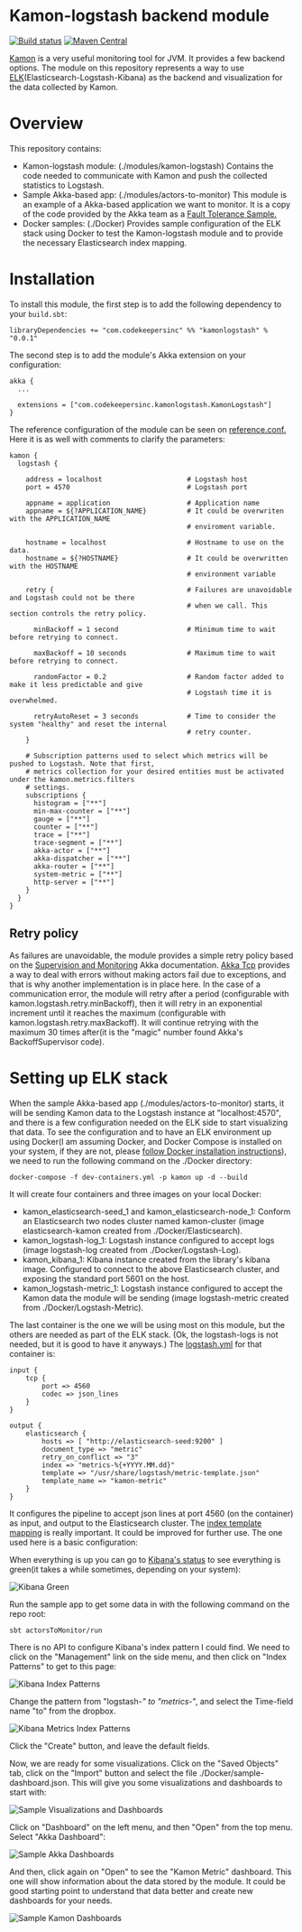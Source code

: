 # Kamon-logstash backend module
[![Build status](https://img.shields.io/travis/darienmt/kamon-logstash/master.svg)](https://travis-ci.org/darienmt/kamon-logstash)
[![Maven Central](https://img.shields.io/maven-central/v/com.codekeepersinc/kamonlogstash_2.11.svg)](https://maven-badges.herokuapp.com/maven-central/com.codekeepersinc/kamonlogstash_2.11)

[Kamon](http://kamon.io/) is a very useful monitoring tool for JVM. 
It provides a few backend options. 
The module on this repository represents a way to use [ELK](https://www.elastic.co/webinars/introduction-elk-stack)(Elasticsearch-Logstash-Kibana) as the backend and visualization for the data collected by Kamon.

# Overview

This repository contains:

- Kamon-logstash module: (./modules/kamon-logstash) Contains the code needed to communicate with Kamon and push the collected statistics to Logstash.
- Sample Akka-based app: (./modules/actors-to-monitor) This module is an example of a Akka-based application we want to monitor. It is a copy of the code provided by the Akka team as a [Fault Tolerance Sample.](http://doc.akka.io/docs/akka/current/scala/fault-tolerance-sample.html#full-source-code-of-the-fault-tolerance-sample)
- Docker samples: (./Docker) Provides sample configuration of the ELK stack using Docker to test the Kamon-logstash module and to provide the necessary Elasticsearch index mapping.

# Installation

To install this module, the first step is to add the following dependency to your `build.sbt`:

```
libraryDependencies += "com.codekeepersinc" %% "kamonlogstash" % "0.0.1"
```

The second step is to add the module's Akka extension on your configuration:

```
akka {
  ...
  
  extensions = ["com.codekeepersinc.kamonlogstash.KamonLogstash"]
}
```

The reference configuration of the module can be seen on [reference.conf.](./modules/kamon-logstash/src/main/resources/reference.conf)
Here it is as well with comments to clarify the parameters:

```
kamon {
  logstash {

    address = localhost                     # Logstash host
    port = 4570                             # Logstash port
 
    appname = application                   # Application name
    appname = ${?APPLICATION_NAME}          # It could be overwriten with the APPLICATION_NAME 
                                            # enviroment variable.

    hostname = localhost                    # Hostname to use on the data.
    hostname = ${?HOSTNAME}                 # It could be overwritten with the HOSTNAME 
                                            # environment variable

    retry {                                 # Failures are unavoidable and Logstash could not be there 
                                            # when we call. This section controls the retry policy.
                                            
      minBackoff = 1 second                 # Minimum time to wait before retrying to connect.
      
      maxBackoff = 10 seconds               # Maximum time to wait before retrying to connect.
      
      randomFactor = 0.2                    # Random factor added to make it less predictable and give 
                                            # Logstash time it is overwhelmed.
                                            
      retryAutoReset = 3 seconds            # Time to consider the system "healthy" and reset the internal 
                                            # retry counter.
    }

    # Subscription patterns used to select which metrics will be pushed to Logstash. Note that first, 
    # metrics collection for your desired entities must be activated under the kamon.metrics.filters 
    # settings.
    subscriptions {
      histogram = ["**"]
      min-max-counter = ["**"]
      gauge = ["**"]
      counter = ["**"]
      trace = ["**"]
      trace-segment = ["**"]
      akka-actor = ["**"]
      akka-dispatcher = ["**"]
      akka-router = ["**"]
      system-metric = ["**"]
      http-server = ["**"]
    }
  }
}
```

## Retry policy

As failures are unavoidable, the module provides a simple retry policy based on the [Supervision and Monitoring](http://doc.akka.io/docs/akka/current/general/supervision.html) Akka documentation. 
[Akka Tcp](http://doc.akka.io/docs/akka/current/scala/io-tcp.html) provides a way to deal with errors without making actors fail due to exceptions, and that is why another implementation is in place here.
In the case of a communication error, the module will retry after a period (configurable with kamon.logstash.retry.minBackoff), then it will retry in an exponential increment until it reaches the maximum (configurable with kamon.logstash.retry.maxBackoff).
It will continue retrying with the maximum 30 times after(it is the "magic" number found Akka's BackoffSupervisor code).
  
# Setting up ELK stack

When the sample Akka-based app (./modules/actors-to-monitor) starts, it will be sending Kamon data to the Logstash instance at "localhost:4570", and there is a few configuration needed on the ELK side to start visualizing that data.
To see the configuration and to have an ELK environment up using Docker(I am assuming Docker, and Docker Compose is installed on your system, if they are not, please [follow Docker installation instructions](https://docs.docker.com/engine/installation/)), we need to run the following command on the ./Docker directory:

```
docker-compose -f dev-containers.yml -p kamon up -d --build
```

It will create four containers and three images on your local Docker:

- kamon_elasticsearch-seed_1 and kamon_elasticsearch-node_1: Conform an Elasticsearch two nodes cluster named kamon-cluster (image elasticsearch-kamon created from ./Docker/Elasticsearch).
- kamon_logstash-log_1: Logstash instance configured to accept logs (image logstash-log created from ./Docker/Logstash-Log).
- kamon_kibana_1: Kibana instance created from the library's kibana image. Configured to connect to the above Elasticsearch cluster, and exposing the standard port 5601 on the host.
- kamon_logstash-metric_1: Logstash instance configured to accept the Kamon data the module will be sending (image logstash-metric created from ./Docker/Logstash-Metric).

The last container is the one we will be using most on this module, but the others are needed as part of the ELK stack. (Ok, the logstash-logs is not needed, but it is good to have it anyways.)
The [logstash.yml](./Docker/Logstash-Metric/logstash.yml) for that container is:

```
input {
    tcp {
        port => 4560
        codec => json_lines
    }
}

output {
    elasticsearch {
        hosts => [ "http://elasticsearch-seed:9200" ]
        document_type => "metric"
        retry_on_conflict => "3"
        index => "metrics-%{+YYYY.MM.dd}"
        template => "/usr/share/logstash/metric-template.json"
        template_name => "kamon-metric"
    }
}
```

It configures the pipeline to accept json lines at port 4560 (on the container) as input, and output to the Elasticsearch cluster. 
The [index template mapping](./Docker/Logstash-Metric/metric-template.json) is really important. It could be improved for further use. The one used here is a basic configuration:

When everything is up you can go to [Kibana's status](http://localhost:5601/status) to see everything is green(it takes a while sometimes, depending on your system):

![Kibana Green](./docs/images/KibanaGreen.png "Kibana Green")

Run the sample app to get some data in with the following command on the repo root:

```
sbt actorsToMonitor/run
```

There is no API to configure Kibana's index pattern I could find. We need to click on the "Management" link on the side menu, and then click on "Index Patterns" to get to this page:

![Kibana Index Patterns](./docs/images/KibanaGreen.png "Kibana Index Patterns")

Change the pattern from "logstash-*" to "metrics-*", and select the Time-field name "to" from the dropbox.

![Kibana Metrics Index Patterns](./docs/images/KibanaMetricsIndexPattern.png "Kibana Metrics Index Patterns")

Click the "Create" button, and leave the default fields.

Now, we are ready for some visualizations. Click on the "Saved Objects" tab, click on the "Import" button and select the file ./Docker/sample-dashboard.json.
This will give you some visualizations and dashboards to start with:

![Sample Visualizations and Dashboards](./docs/images/SampleVisualizationAndDashboard.png "Sample Visualizations and Dashboards")

Click on "Dashboard" on the left menu, and then "Open" from the top menu. Select "Akka Dashboard":

![Sample Akka Dashboards](./docs/images/AkkaDashboardSample.png "Sample Akka Dashboards")

And then, click again on "Open" to see the "Kamon Metric" dashboard. This one will show information about the data stored by the module. It could be good starting point to understand that data better and create new dashboards for your needs.

![Sample Kamon Dashboards](./docs/images/KamonSampleDashboard.png "Sample Kamon Dashboards")